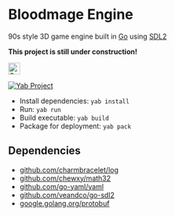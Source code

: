 # Bloodmage Engine

90s style 3D game engine built in [Go](https://go.dev/) using [SDL2](https://www.libsdl.org/)

**This project is still under construction!**

<a
  href="https://github.com/bloodmagesoftware/bloodmage-engine/fork">
<img
      height="24"
      src="https://img.shields.io/badge/click_here!-to_create_your_own_project-181717?logo=GitHub"
      alt="Create your own project">
</a>

[![Yab Project](https://img.shields.io/badge/Yab_Project-2C2D72?logo=lua)](https://github.com/Frank-Mayer/yab)

- Install dependencies: `yab install`
- Run: `yab run`
- Build executable: `yab build`
- Package for deployment: `yab pack`

## Dependencies

- [github.com/charmbracelet/log](https://pkg.go.dev/github.com/charmbracelet/log)
- [github.com/chewxy/math32](https://pkg.go.dev/github.com/chewxy/math32)
- [github.com/go-yaml/yaml](https://pkg.go.dev/github.com/go-yaml/yaml)
- [github.com/veandco/go-sdl2](https://pkg.go.dev/github.com/veandco/go-sdl2)
- [google.golang.org/protobuf](https://pkg.go.dev/google.golang.org/protobuf)

